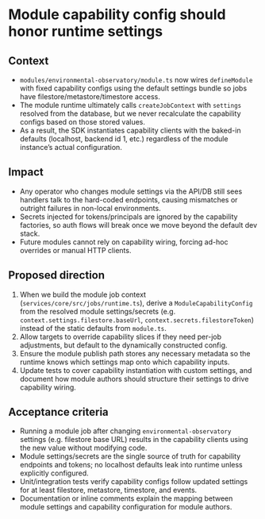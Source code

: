 # Module capability config should honor runtime settings

## Context
- `modules/environmental-observatory/module.ts` now wires `defineModule` with fixed capability configs using the default settings bundle so jobs have filestore/metastore/timestore access.
- The module runtime ultimately calls `createJobContext` with `settings` resolved from the database, but we never recalculate the capability configs based on those stored values.
- As a result, the SDK instantiates capability clients with the baked-in defaults (localhost, backend id 1, etc.) regardless of the module instance’s actual configuration.

## Impact
- Any operator who changes module settings via the API/DB still sees handlers talk to the hard-coded endpoints, causing mismatches or outright failures in non-local environments.
- Secrets injected for tokens/principals are ignored by the capability factories, so auth flows will break once we move beyond the default dev stack.
- Future modules cannot rely on capability wiring, forcing ad-hoc overrides or manual HTTP clients.

## Proposed direction
1. When we build the module job context (`services/core/src/jobs/runtime.ts`), derive a `ModuleCapabilityConfig` from the resolved module settings/secrets (e.g. `context.settings.filestore.baseUrl`, `context.secrets.filestoreToken`) instead of the static defaults from `module.ts`.
2. Allow targets to override capability slices if they need per-job adjustments, but default to the dynamically constructed config.
3. Ensure the module publish path stores any necessary metadata so the runtime knows which settings map onto which capability inputs.
4. Update tests to cover capability instantiation with custom settings, and document how module authors should structure their settings to drive capability wiring.

## Acceptance criteria
- Running a module job after changing `environmental-observatory` settings (e.g. filestore base URL) results in the capability clients using the new value without modifying code.
- Module settings/secrets are the single source of truth for capability endpoints and tokens; no localhost defaults leak into runtime unless explicitly configured.
- Unit/integration tests verify capability configs follow updated settings for at least filestore, metastore, timestore, and events.
- Documentation or inline comments explain the mapping between module settings and capability configuration for module authors.
